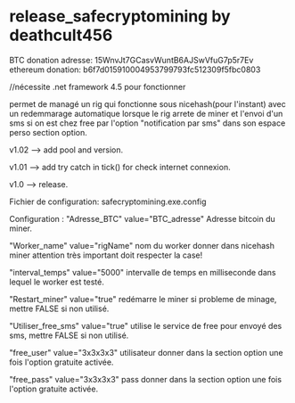 # release_safecryptomining by deathcult456
BTC donation adresse: 15WnvJt7GCasvWuntB6AJSwVfuG7p5r7Ev
ethereum donation:  b6f7d015910004953799793fc512309f5fbc0803

//nécessite .net framework 4.5 pour fonctionner

permet de managé un rig qui fonctionne sous nicehash(pour l'instant) avec un redemmarage automatique lorsque le rig arrete de miner et l'envoi d'un sms si on est chez free par l'option "notification par sms" dans son espace perso section option.

v1.02 --> add pool and version.

v1.01 --> add try catch in tick() for check internet connexion.

v1.0 --> release.



Fichier de configuration: safecryptomining.exe.config  

Configuration :
"Adresse_BTC" value="BTC_adresse" Adresse bitcoin du miner.

"Worker_name" value="rigName"  nom du worker donner dans nicehash miner attention très important doit respecter la case!

"interval_temps" value="5000" intervalle de temps en milliseconde dans lequel le worker est testé.

"Restart_miner" value="true" redémarre le miner si probleme de minage, mettre FALSE si non utilisé.

"Utiliser_free_sms" value="true" utilise le service de free pour envoyé des sms, mettre FALSE si non utilisé.

"free_user" value="3x3x3x3" utilisateur donner dans la section option une fois l'option gratuite activée.

"free_pass" value="3x3x3x3" pass donner dans la section option une fois l'option gratuite activée.
